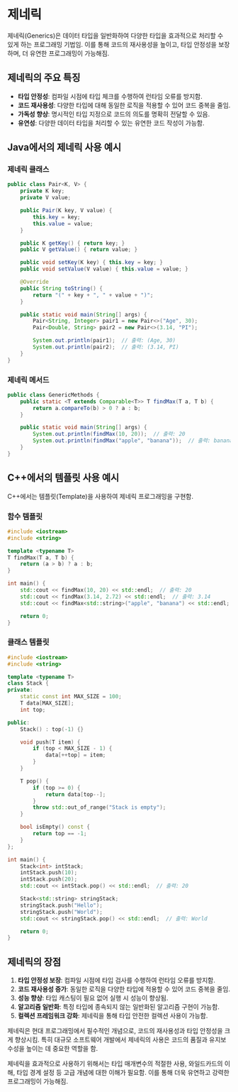 # 제네릭

제네릭(Generics)은 데이터 타입을 일반화하여 다양한 타입을 효과적으로 처리할 수 있게 하는 프로그래밍 기법임. 이를 통해 코드의 재사용성을 높이고, 타입 안정성을 보장하며, 더 유연한 프로그래밍이 가능해짐.

## 제네릭의 주요 특징

- **타입 안정성**: 컴파일 시점에 타입 체크를 수행하여 런타임 오류를 방지함.
- **코드 재사용성**: 다양한 타입에 대해 동일한 로직을 적용할 수 있어 코드 중복을 줄임.
- **가독성 향상**: 명시적인 타입 지정으로 코드의 의도를 명확히 전달할 수 있음.
- **유연성**: 다양한 데이터 타입을 처리할 수 있는 유연한 코드 작성이 가능함.

## Java에서의 제네릭 사용 예시

### 제네릭 클래스

```java
public class Pair<K, V> {
    private K key;
    private V value;

    public Pair(K key, V value) {
        this.key = key;
        this.value = value;
    }

    public K getKey() { return key; }
    public V getValue() { return value; }

    public void setKey(K key) { this.key = key; }
    public void setValue(V value) { this.value = value; }

    @Override
    public String toString() {
        return "(" + key + ", " + value + ")";
    }

    public static void main(String[] args) {
        Pair<String, Integer> pair1 = new Pair<>("Age", 30);
        Pair<Double, String> pair2 = new Pair<>(3.14, "PI");

        System.out.println(pair1);  // 출력: (Age, 30)
        System.out.println(pair2);  // 출력: (3.14, PI)
    }
}
```

### 제네릭 메서드

```java
public class GenericMethods {
    public static <T extends Comparable<T>> T findMax(T a, T b) {
        return a.compareTo(b) > 0 ? a : b;
    }

    public static void main(String[] args) {
        System.out.println(findMax(10, 20));  // 출력: 20
        System.out.println(findMax("apple", "banana"));  // 출력: banana
    }
}
```

## C++에서의 템플릿 사용 예시

C++에서는 템플릿(Template)을 사용하여 제네릭 프로그래밍을 구현함.

### 함수 템플릿

```cpp
#include <iostream>
#include <string>

template <typename T>
T findMax(T a, T b) {
    return (a > b) ? a : b;
}

int main() {
    std::cout << findMax(10, 20) << std::endl;  // 출력: 20
    std::cout << findMax(3.14, 2.72) << std::endl;  // 출력: 3.14
    std::cout << findMax<std::string>("apple", "banana") << std::endl;  // 출력: banana

    return 0;
}
```

### 클래스 템플릿

```cpp
#include <iostream>
#include <string>

template <typename T>
class Stack {
private:
    static const int MAX_SIZE = 100;
    T data[MAX_SIZE];
    int top;

public:
    Stack() : top(-1) {}

    void push(T item) {
        if (top < MAX_SIZE - 1) {
            data[++top] = item;
        }
    }

    T pop() {
        if (top >= 0) {
            return data[top--];
        }
        throw std::out_of_range("Stack is empty");
    }

    bool isEmpty() const {
        return top == -1;
    }
};

int main() {
    Stack<int> intStack;
    intStack.push(10);
    intStack.push(20);
    std::cout << intStack.pop() << std::endl;  // 출력: 20

    Stack<std::string> stringStack;
    stringStack.push("Hello");
    stringStack.push("World");
    std::cout << stringStack.pop() << std::endl;  // 출력: World

    return 0;
}
```

## 제네릭의 장점

1. **타입 안정성 보장**: 컴파일 시점에 타입 검사를 수행하여 런타임 오류를 방지함.
2. **코드 재사용성 증가**: 동일한 로직을 다양한 타입에 적용할 수 있어 코드 중복을 줄임.
3. **성능 향상**: 타입 캐스팅이 필요 없어 실행 시 성능이 향상됨.
4. **알고리즘 일반화**: 특정 타입에 종속되지 않는 일반화된 알고리즘 구현이 가능함.
5. **컬렉션 프레임워크 강화**: 제네릭을 통해 타입 안전한 컬렉션 사용이 가능함.

제네릭은 현대 프로그래밍에서 필수적인 개념으로, 코드의 재사용성과 타입 안정성을 크게 향상시킴. 특히 대규모 소프트웨어 개발에서 제네릭의 사용은 코드의 품질과 유지보수성을 높이는 데 중요한 역할을 함.

제네릭을 효과적으로 사용하기 위해서는 타입 매개변수의 적절한 사용, 와일드카드의 이해, 타입 경계 설정 등 고급 개념에 대한 이해가 필요함. 이를 통해 더욱 유연하고 강력한 프로그래밍이 가능해짐.
